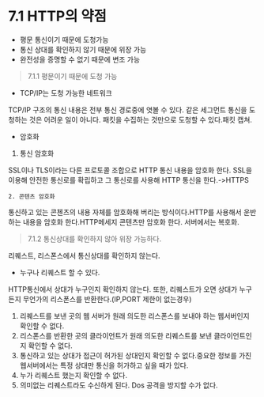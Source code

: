 # 7.1 HTTP의 약점

* 평문 통신이기 때문에 도청가능
* 통신 상대를 확인하지 않기 때문에 위장 가능
* 완전성을 증명할 수 없기 때문에 변조 가능

> 7.1.1 평문이기 때문에 도청 가능

* TCP/IP는 도청 가능한 네트워크

TCP/IP 구조의 통신 내용은 전부 통신 경로중에 엿볼 수 있다. 같은 세그먼트 통신을 도청하는 것은 어려운 일이 아니다. 패킷을 수집하는 것만으로 도청할 수 있다.패킷 캡쳐.

* 암호화

1. 통신 암호화

SSL이나 TLS이라는 다른 프로토콜 조합으로 HTTP 통신 내용을 암호화 한다. SSL을 이용해 안전한 통신로를 확립하고 그 통신로를 사용해 HTTP 통신을 한다.-&gt;HTTPS

    2. 콘텐츠 암호화

통신하고 있는 콘첸츠의 내용 자체를 암호화해 버리는 방식이다.HTTP를 사용해서 운반하는 내용을 암호화 한다.HTTP메세지 콘텐츠만 암호화 한다. 서버에서는 복호화.

> 7.1.2 통신상대를 확인하지 않아 위장 가능하다.

리퀘스트, 리스폰스에서 통신상대를 확인하지 않는다.

* 누구나 리퀘스트 할 수 있다.

HTTP통신에서 상대가 누구인지 확인하지 않는다. 또한, 리퀘스트가 오면 상대가 누구든지 무언가의 리스폰스를 반환한다.\(IP,PORT 제한이 없는경우\) 

1. 리퀘스트를 보낸 곳의 웹 서버가 원래 의도한 리스폰스를 보내야 하는 웹서버인지 확인할 수 없다.
2. 리스폰스를 반환한 곳의 클라이언트가 원래 의도한 리퀘스트를 보낸 클라이언트인지 확인할 수 없다.
3. 통신하고 있는 상대가 접근이 허가된 상대인지 확인할 수 없다.중요한 정보를 가진 웹서버에서는 특정 상대만 통신을 허가하고 싶을 때가 있다.
4. 누가 리퀘스트 했는지 확인할 수 없다.
5. 의미없는 리퀘스트라도 수신하게 된다. Dos 공격을 방지할 수가 없다.



